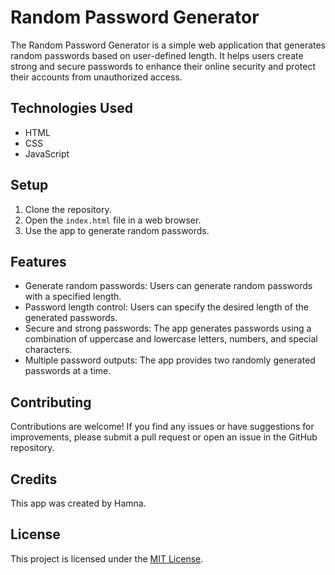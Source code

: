 # Random Password Generator

The Random Password Generator is a simple web application that generates random passwords based on user-defined length. It helps users create strong and secure passwords to enhance their online security and protect their accounts from unauthorized access.

## Technologies Used

- HTML
- CSS
- JavaScript

## Setup

1. Clone the repository.
2. Open the `index.html` file in a web browser.
3. Use the app to generate random passwords.

## Features

- Generate random passwords: Users can generate random passwords with a specified length.
- Password length control: Users can specify the desired length of the generated passwords.
- Secure and strong passwords: The app generates passwords using a combination of uppercase and lowercase letters, numbers, and special characters.
- Multiple password outputs: The app provides two randomly generated passwords at a time.


## Contributing

Contributions are welcome! If you find any issues or have suggestions for improvements, please submit a pull request or open an issue in the GitHub repository.

## Credits

This app was created by Hamna.

## License

This project is licensed under the [MIT License](LICENSE).

